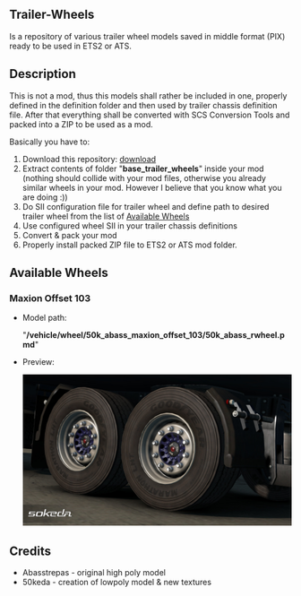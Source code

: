 ## Trailer-Wheels
Is a repository of various trailer wheel models saved in middle format (PIX) ready to be used in ETS2 or ATS.

## Description
This is not a mod, thus this models shall rather be included in one, properly defined in the definition folder and then used by trailer chassis definition file. After that everything shall be converted with SCS Conversion Tools and packed into a ZIP to be used as a mod.

Basically you have to:
1. Download this repository: [download](../../archive/master.zip)
2. Extract contents of folder "**base_trailer_wheels**" inside your mod (nothing should collide with your mod files, otherwise you already similar wheels in your mod. However I believe that you know what you are doing :))
3. Do SII configuration file for trailer wheel and define path to desired trailer wheel from the list of [Available Wheels](#Available-Wheels)
4. Use configured wheel SII in your trailer chassis definitions
5. Convert & pack your mod
6. Properly install packed ZIP file to ETS2 or ATS mod folder.

## Available Wheels
### Maxion Offset 103
* Model path: 
  
  "**/vehicle/wheel/50k_abass_maxion_offset_103/50k_abass_rwheel.pmd**"
  
* Preview:
  
  ![Maxion Offset 103](/preview/maxion_offset_103.jpg)

## Credits
* Abasstrepas - original high poly model
* 50keda - creation of lowpoly model & new textures
